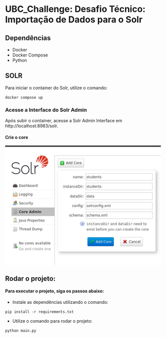 # UBC_Challenge: Desafio Técnico: Importação de Dados para o Solr

## Dependências
- Docker
- Docker Compose
- Python

## SOLR
Para iniciar o container do Solr, utilize o comando:
```
docker compose up
```
### Acesse a Interface do Solr Admin

Após subir o container, acesse a Solr Admin Interface em http://localhost:8983/solr.

#### Crie o core
<img src="SOLR_admin_core.jpeg">

## Rodar o projeto:

#### Para executar o projeto, siga os passos abaixo:

- Instale as dependências utilizando o comando:
```
pip install -r requirements.txt
```

- Utilize o comando para rodar o projeto:
```
python main.py
```